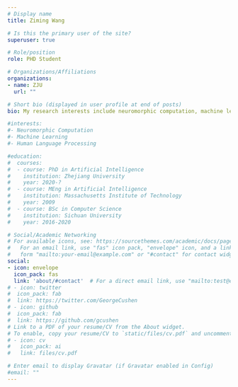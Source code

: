 ```yaml
---
# Display name
title: Ziming Wang

# Is this the primary user of the site?
superuser: true

# Role/position
role: PHD Student 

# Organizations/Affiliations
organizations:
- name: ZJU
  url: ""

# Short bio (displayed in user profile at end of posts)
bio: My research interests include neuromorphic computation, machine learning, human language processing.

#interests:
#- Neuromorphic Computation
#- Machine Learning
#- Human Language Processing

#education:
#  courses:
#  - course: PhD in Artificial Intelligence
#    institution: Zhejiang University
#    year: 2020-?
#  - course: MEng in Artificial Intelligence
#    institution: Massachusetts Institute of Technology
#    year: 2009
#  - course: BSc in Computer Science
#    institution: Sichuan University
#    year: 2016-2020

# Social/Academic Networking
# For available icons, see: https://sourcethemes.com/academic/docs/page-builder/#icons
#   For an email link, use "fas" icon pack, "envelope" icon, and a link in the
#   form "mailto:your-email@example.com" or "#contact" for contact widget.
social:
- icon: envelope
  icon_pack: fas
  link: 'about/#contact'  # For a direct email link, use "mailto:test@example.org".
# - icon: twitter
#  icon_pack: fab
#  link: https://twitter.com/GeorgeCushen
# - icon: github
#  icon_pack: fab
#  link: https://github.com/gcushen
# Link to a PDF of your resume/CV from the About widget.
# To enable, copy your resume/CV to `static/files/cv.pdf` and uncomment the lines below.
# - icon: cv
#   icon_pack: ai
#   link: files/cv.pdf

# Enter email to display Gravatar (if Gravatar enabled in Config)
#email: ""
---
```

